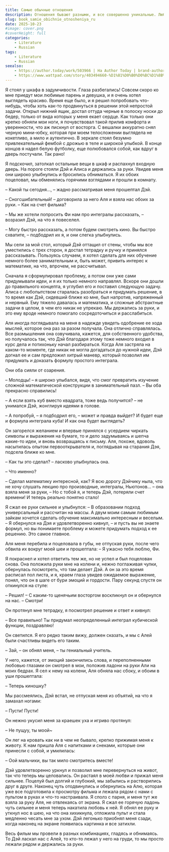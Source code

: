 ```yaml
---
title: Самые обычные отношения
description: Отношения бывают разными, и все совершенно уникальные. Любовь - штука сложная, и то, что со стороны может выглядеть странно, является совершенно искренним огнем страсти.
slug: book_samie_obichnie_otnosheniya_ru
date: 2025-10-23
#image: cover.png
#coverHeight: full
categories:
    - Literature
    - Russian
tags:
    - Literature
    - Russian
seealso:
    - https://author.today/work/503966 | На Author Today | brand-authortoday | showInList
    - https://www.wattpad.com/story/403494660-%D1%81%D0%B0%D0%BC%D1%8B%D0%B5-%D0%BE%D0%B1%D1%8B%D1%87%D0%BD%D1%8B%D0%B5-%D0%BE%D1%82%D0%BD%D0%BE%D1%88%D0%B5%D0%BD%D0%B8%D1%8F | На Wattpad | brand-wattpad | showInList
---
```


Я стоял у шкафа в задумчивости. Глаза разбегались! Совсем скоро ко мне приедут мои любимые парень и девушка, и я очень хотел выглядеть красиво. Время еще было, и я решил попробовать что-нибудь, чтобы хоть как-то продвинуться в решении этой непростой задачи. Открыл нижний ящик, достал оттуда черные в полоску носки до бедер, только от вида которых у меня екает сердце. Как только они крепко обняли мои ноги, я почувствовал такой прилив комфорта и уверенности, что аж пискнул от восторга. С вешалки аккуратно снял черную мини-юбку, которая при моем телосложении выглядела не кокетливо, а мило и аутентично. В зеркале стоял безумно привлекательный фембой с дрожью в теле и широкой улыбкой. В конце концов я надел белую футболку, еще полюбовался собой, как вдруг в дверь постучали. Так рано!

Я подскочил, затолкал остальные вещи в шкаф и распахнул входную дверь. На пороге  стояли Дэй и Алиса и держались за руки. Увидев меня они широко улыбнулись и бросились обниматься. Я их обоих поцеловал, мы обменялись горячими взглядами и прошли в комнату.

– Какой ты сегодня…, – жадно рассматривая меня прошептал Дэй.

– Сногсшибательный! – договорила за него Аля и взяла нас обоих за руки. – Как на счет фильма?

– Мы же хотели попросить Фи нам про интегралы рассказать, – возразил Дэй, на что я повеселел.

– Могу быстро рассказать, а потом будем смотреть кино. Вы быстро схватите, – подбодрил их я, и они слегка улыбнулись.

Мы сели за мой стол, который Дэй оттащил от стены, чтобы мы все уместились с трех сторон, я достал тетрадку и ручку и принялся рассказывать. Пользуясь случаем, я хотел сделать для них обучение немного более занимательным и, быть может, привить интерес к математике, на что, впрочем, не рассчитывал.

Сначала я сформулировал проблему, а потом они уже сами придумывали идеи, и я их только немного направлял. Вскоре они дошли до правильного концепта, я углубил его и поставил следующую задачу. Алиса с любопытством старалась разобраться и придумать решение, в то время как Дэй, сидевший ближе ко мне, был напротив, напряженный и нервный. Ему тяжело давалась и математика, и сложные абстрактные задачи в целом, в чем его никак не упрекаю. Мы держались за руки, и это ему вроде немного помогало сосредоточиться и расслабиться.

Аля иногда поглядывала на меня в надежде увидеть одобрение ее хода мыслей, которое она раз за разом получала. Она отлично справлялась. Все размышления она озвучивала, кажется, для собственного удобства, но получалось так, что Дэй благодаря этому тоже немного входил в курс дела и потихоньку начал разбираться. Когда Аля застряла на каком-то моменте, где никак не могла догадаться до нужной идеи, Дэй догнал ее и сам предложил хитрый маневр, который позволил им придумать и доказать формулу простого интеграла.

Они оба сияли от озарения.

– Молодцы! – я широко улыбался, видя, что смог превратить изучение сложной математической конструкции в занимательный пазл. – Вы оба прекрасно справились!

– А если взять куб вместо квадрата, тоже ведь получится? – не унимался Дэй, жонглируя идеями в голове.

– А попробуй, – я подбодрил его, – может и правда выйдет? И будет еще и формула интеграла куба! И как она будет выглядеть?

Он загорелся желанием и впервые принялся с усердием чиркать символы и выражения на бумаге, то и дело задумываясь и шепча какие-то идеи, и вновь возвращаясь к письму. Аля, похоже, вдоволь насытилась опытом первооткрывателя и, поглядывая на старания Дэя, подсела ближе ко мне.

– Как ты это сделал? – ласково улыбнулась она.

– Что именно?

– Сделал математику интересной, как? Я всю дорогу Дэйчику ныла, что не хочу слушать лекцию про производные, интегралы, Ньютонов… – она взяла меня за руки, – Но с тобой я, и теперь Дэй, потеряли счет времени! И теперь реально понятно стало!

Я сжал ее руки сильнее и улыбнулся:
– В образовании подход универсальный и рассчитан на массы. А двум моим самым любимым зайкам хочется сделать обучение максимально интересным и веселым. – Я обернулся на Дэя и удовлетворенно кивнул, – и пусть вы не знаете формул, но вы понимаете проблему и можете придумать подход к ее решению. Это самое главное.

Аля меня перебила и поцеловала в губы, не отпуская руки, после чего обвила их вокруг моей шеи и прошептала:
– Я ужасно тебя люблю, Фи.

Я покраснел и хотел ответить тем же, но не успел и был поцелован снова. Она положила руки мне на колени и, нежно поглаживая чулки, обернулась посмотреть, что там делает Дэй. А он за это время расписал пол листа, и я, краем глаза увидев ожидаемое выражение, понял, что он в шаге от бури эмоций и гордости. Пару секунд спустя он откинулся на стуле:

– Решил! – С каким-то щенячьим восторгом воскликнул он и обернулся на нас. – Смотри!

Он протянул мне тетрадку, я посмотрел решение и ответ и кивнул:

– Все правильно! Ты придумал неопределенный интеграл кубической функции, поздравляю!

Он светился. Я его редко таким вижу, должен сказать, и мы с Алей были счастливы видеть его таким.

– Зай, – он обнял меня, – ты гениальный учитель.

У него, кажется, от эмоций закончились слова, и переполненными любовью глазами он смотрел в мои, положив ладони на руки Али на моих бедрах. Я сел к нему на колени, Аля обняла нас сбоку, и обоим в уши прошептала:

– Теперь киношку?

Мы рассмеялись, Дэй встал, не отпуская меня из объятий, на что я замахал ногами:

– Пусти! Пусти!

Он нежно укусил меня за краешек уха и игриво протянул:

– Не пущуу, ты моой~

Он лег на кровать как ни в чем не бывало, крепко прижимая меня к животу. К нам пришла Аля с напитками и снеками, которые они принесли с собой, и умилилась:

– Оой мальчики, вы так мило смотритесь вместе!

Дэй удовлетворенно уркнул и позволил мне перевернуться на живот, так что теперь мы целовались. Он растаял в моей любви и прижал меня сильнее. Поцелуй был долгий и глубокий, мы забылись и растворились друг в друге. Наконец чуть отодвинулись и обернулись на Алю, которая уже все подготовила к просмотру фильма и лежала рядом с нами с пультом в руках и что-то настраивала. Я сполз с парня, и меня тут же взяла за руку Аля, не отвлекаясь от экрана. Я сжал ее горячую ладонь чуть сильнее и меня теперь накатила любовь к ней. Я обнял ее руку и уткнул нос в шею, на что она хихикнула, отложила пульт и стала медленно чесать мне за ухом. Дэй легонько приобнял меня сзади, когда наконец на экране появилась картинка и все затихли.

Весь фильм мы провели в разных комбинациях, гладясь и обнимаясь. То Дэй ласкал нас с Алей, то кто-то лежал у него на груди, то мы просто лежали рядом и держались за руки.
